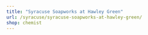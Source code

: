 ```yaml
---
title: "Syracuse Soapworks at Hawley Green"
url: /syracuse/syracuse-soapworks-at-hawley-green/
shop: chemist
---
```

